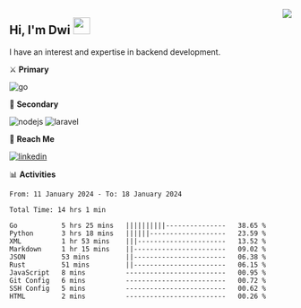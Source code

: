 [<img src="https://komarev.com/ghpvc/?username=masred&color=green&style=flat-square&label=Profile+Views" align="right">](github.com/masred)

## Hi, I'm Dwi <img src="https://raw.githubusercontent.com/MartinHeinz/MartinHeinz/master/wave.gif" width="30px">

I have an interest and expertise in backend development.

⚔️ **Primary**

![go](https://img.shields.io/badge/---?logo=go&label=Golang&style=social)

🔪 **Secondary**

![nodejs](https://img.shields.io/badge/---?logo=node.js&label=Node.js&style=social&logoColor=green)
![laravel](https://img.shields.io/badge/---?logo=laravel&label=Laravel&style=social)

🔗 **Reach Me**

[![linkedin](https://img.shields.io/badge/---?logo=linkedin&label=LinkedIn&style=social)](https://linkedin.com/in/dwifitriyanto)

📊 **Activities**

<!--START_SECTION:waka-->

```all_time
From: 11 January 2024 - To: 18 January 2024

Total Time: 14 hrs 1 min

Go           5 hrs 25 mins   ||||||||||---------------   38.65 %
Python       3 hrs 18 mins   ||||||-------------------   23.59 %
XML          1 hr 53 mins    |||----------------------   13.52 %
Markdown     1 hr 15 mins    ||-----------------------   09.02 %
JSON         53 mins         ||-----------------------   06.38 %
Rust         51 mins         ||-----------------------   06.15 %
JavaScript   8 mins          -------------------------   00.95 %
Git Config   6 mins          -------------------------   00.72 %
SSH Config   5 mins          -------------------------   00.62 %
HTML         2 mins          -------------------------   00.26 %
```

<!--END_SECTION:waka-->
